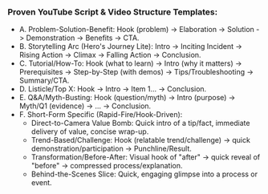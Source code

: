 ### Proven YouTube Script & Video Structure Templates:

   * A. Problem-Solution-Benefit: Hook (problem) -> Elaboration -> Solution -> Demonstration -> Benefits -> CTA.
   * B. Storytelling Arc (Hero's Journey Lite): Intro -> Inciting Incident -> Rising Action -> Climax -> Falling Action -> Conclusion.
   * C. Tutorial/How-To: Hook (what to learn) -> Intro (why it matters) -> Prerequisites -> Step-by-Step (with demos) -> Tips/Troubleshooting -> Summary/CTA.
   * D. Listicle/Top X: Hook -> Intro -> Item 1... -> Conclusion.
   * E. Q&A/Myth-Busting: Hook (question/myth) -> Intro (purpose) -> Myth/Q1 (evidence) -> ... -> Conclusion.
   * F. Short-Form Specific (Rapid-Fire/Hook-Driven):
     * Direct-to-Camera Value Bomb: Quick intro of a tip/fact, immediate delivery of value, concise wrap-up.
     * Trend-Based/Challenge: Hook (relatable trend/challenge) -> quick demonstration/participation -> Punchline/Result.
     * Transformation/Before-After: Visual hook of "after" -> quick reveal of "before" -> compressed process/explanation.
     * Behind-the-Scenes Slice: Quick, engaging glimpse into a process or event.
